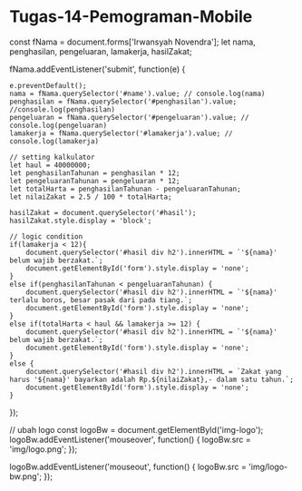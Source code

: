 # Tugas-14-Pemograman-Mobile
const fNama = document.forms['Irwansyah Novendra'];
let nama, penghasilan, pengeluaran, lamakerja, hasilZakat;

fNama.addEventListener('submit', function(e) {

    e.preventDefault();
    nama = fNama.querySelector('#name').value; // console.log(nama)
    penghasilan = fNama.querySelector('#penghasilan').value; //console.log(penghasilan)
    pengeluaran = fNama.querySelector('#pengeluaran').value; // console.log(pengeluaran)
    lamakerja = fNama.querySelector('#lamakerja').value; // console.log(lamakerja)

    // setting kalkulator
    let haul = 40000000;
    let penghasilanTahunan = penghasilan * 12;
    let pengeluaranTahunan = pengeluaran * 12;
    let totalHarta = penghasilanTahunan - pengeluaranTahunan;
    let nilaiZakat = 2.5 / 100 * totalHarta;

    hasilZakat = document.querySelector('#hasil');
    hasilZakat.style.display = 'block';
    
    // logic condition
    if(lamakerja < 12){
        document.querySelector('#hasil div h2').innerHTML = `'${nama}' belum wajib berzakat.`;
        document.getElementById('form').style.display = 'none';
    }
    else if(penghasilanTahunan < pengeluaranTahunan) {
        document.querySelector('#hasil div h2').innerHTML = `'${nama}' terlalu boros, besar pasak dari pada tiang.`;
        document.getElementById('form').style.display = 'none';
    }
    else if(totalHarta < haul && lamakerja >= 12) {
        document.querySelector('#hasil div h2').innerHTML = `'${nama}' belum wajib berzakat.`;
        document.getElementById('form').style.display = 'none';
    }
    else {
        document.querySelector('#hasil div h2').innerHTML = `Zakat yang harus '${nama}' bayarkan adalah Rp.${nilaiZakat},- dalam satu tahun.`;
        document.getElementById('form').style.display = 'none';
    }

});

// ubah logo
const logoBw = document.getElementById('img-logo');
logoBw.addEventListener('mouseover', function() {
    logoBw.src = 'img/logo.png';
});

logoBw.addEventListener('mouseout', function() {
    logoBw.src = 'img/logo-bw.png';
});